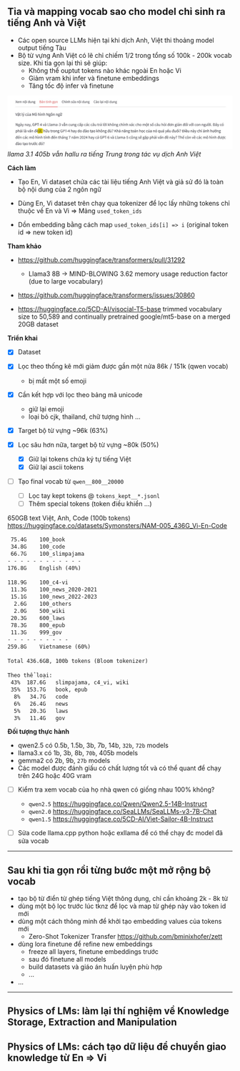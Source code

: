 ## Tỉa và mapping vocab sao cho model chỉ sinh ra tiếng Anh và Việt
- Các open source LLMs hiện tại khi dịch Anh, Việt thi thoảng model output tiếng Tàu
- Bộ từ vựng Anh Việt có lẽ chỉ chiếm 1/2 trong tổng số 100k - 200k vocab size.
  Khi tỉa gọn lại thì sẽ giúp:
  - Không thể ouptut tokens nào khác ngoài En hoặc Vi
  - Giảm vram khi infer và finetune embeddings
  - Tăng tốc độ infer và finetune

![](img/envi-405b-00.jpg)
*llama 3.1 405b vẫn hallu ra tiếng Trung trong tác vụ dịch Anh Việt*

**Cách làm**
- Tạo En, Vi dataset chứa các tài liệu tiếng Anh Việt và giả sử đó là toàn bộ nội dung của 2 ngôn ngữ

- Dùng En, Vi dataset trên chạy qua tokenizer để lọc lấy những tokens chỉ thuộc về En và Vi
  => Mảng `used_token_ids`

- Dồn embedding bằng cách map `used_token_ids[i] => i` (original token id => new token id)

**Tham khảo**
- https://github.com/huggingface/transformers/pull/31292
  - Llama3 8B -> MIND-BLOWING 3.62 memory usage reduction factor (due to large vocabulary)

- https://github.com/huggingface/transformers/issues/30860

- https://huggingface.co/5CD-AI/visocial-T5-base
  trimmed vocabulary size to 50,589 and continually pretrained google/mt5-base on a merged 20GB dataset

**Triển khai**
- [x] Dataset
- [x] Lọc theo thống kê mới giảm được gần một nửa 86k / 151k (qwen vocab)
  - bị mất một số emoji
- [x] Cần kết hợp với lọc theo bảng mã unicode
  - giữ lại emoji
  - loại bỏ cjk, thailand, chữ tượng hình ...
- [x] Target bộ từ vựng ~96k (63%)

- [x] Lọc sâu hơn nữa, target bộ từ vựng ~80k (50%)
  - [x] Giữ lại tokens chứa ký tự tiếng Việt
  - [x] Giữ lại ascii tokens

- [ ] Tạo final vocab từ `qwen__800__20000`
  - [ ] Lọc tay kept tokens @ `tokens_kept__*.jsonl`
  - [ ] Thêm special tokens (token điều khiển ...)

650GB text Việt, Anh, Code (100b tokens)
https://huggingface.co/datasets/Symonsters/NAM-005_436G_Vi-En-Code
```
 75.4G    100_book
 34.8G    100_code
 66.7G    100_slimpajama
- - - - - - - - - - - -
176.8G    English (40%)

118.9G    100_c4-vi
 11.3G    100_news_2020-2021
 15.1G    100_news_2022-2023
  2.6G    100_others
  2.0G    500_wiki
 20.3G    600_laws
 78.3G    800_epub
 11.3G    999_gov
- - - - - - - - - - 
259.8G    Vietnamese (60%)
    
Total 436.6GB, 100b tokens (Bloom tokenizer)

Theo thể loại:
 43%  187.6G   slimpajama, c4_vi, wiki
 35%  153.7G   book, epub
  8%   34.7G   code
  6%   26.4G   news
  5%   20.3G   laws
  3%   11.4G   gov
```

**Đối tượng thực hành**
- qwen2.5 có 0.5b, 1.5b, 3b, 7b, 14b, `32b`, `72b` models
- llama3.x có 1b, 3b, 8b, `70b`, 405b models
- gemma2 có 2b, 9b, `27b` models
- Các model được đánh giấu có chất lượng tốt và có thể quant để chạy trên 24G hoặc 40G vram

- [ ] Kiểm tra xem vocab của họ nhà qwen có giống nhau 100% không?
  - `qwen2.5` https://huggingface.co/Qwen/Qwen2.5-14B-Instruct
  - `qwen2.0` https://huggingface.co/SeaLLMs/SeaLLMs-v3-7B-Chat
  - `qwen1.5` https://huggingface.co/5CD-AI/Viet-Sailor-4B-Instruct

- [ ] Sửa code llama.cpp python hoặc exllama để có thể chạy đc model đã sửa vocab

- - -


## Sau khi tỉa gọn rồi từng bước một mở rộng bộ vocab

- tạo bộ từ điển từ ghép tiếng Việt thông dụng, chỉ cần khoảng 2k - 8k từ
- dùng một bộ lọc trước lúc tknz để lọc và map từ ghép này vào token id mới
- dùng một cách thông minh để khởi tạo embedding values của tokens mới
  - Zero-Shot Tokenizer Transfer https://github.com/bminixhofer/zett
- dùng lora finetune để refine new embeddings
  - freeze all layers, finetune embeddings trước
  - sau đó finetune all models
  - build datasets và giáo án huấn luyện phù hợp
  - ...
- ...

- - -

## Physics of LMs: làm lại thí nghiệm về  Knowledge Storage, Extraction and Manipulation

## Physics of LMs: cách tạo dữ liệu để chuyển giao knowledge từ En => Vi

